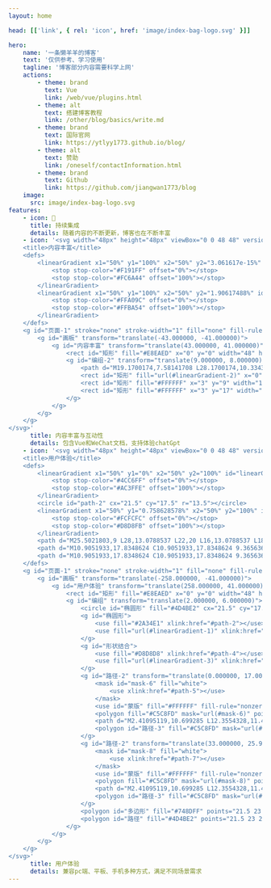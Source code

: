 ```yaml
---
layout: home

head: [['link', { rel: 'icon', href: 'image/index-bag-logo.svg' }]]

hero:
    name: '一条懒羊羊的博客'
    text: '仅供参考、学习使用'
    tagline: '博客部分内容需要科学上网'
    actions:
        - theme: brand
          text: Vue
          link: /web/vue/plugins.html
        - theme: alt
          text: 搭建博客教程
          link: /other/blog/basics/write.md
        - theme: brand
          text: 国际官网
          link: https://ytlyy1773.github.io/blog/
        - theme: alt
          text: 赞助
          link: /oneself/contactInformation.html
        - theme: brand
          text: Github
          link: https://github.com/jiangwan1773/blog
    image:
      src: image/index-bag-logo.svg
features:
    - icon: 📝
      title: 持续集成
      details: 随着内容的不断更新，博客也在不断丰富
    - icon: '<svg width="48px" height="48px" viewBox="0 0 48 48" version="1.1" xmlns="http://www.w3.org/2000/svg" xmlns:xlink="http://www.w3.org/1999/xlink">
    <title>内容丰富</title>
    <defs>
        <linearGradient x1="50%" y1="100%" x2="50%" y2="3.061617e-15%" id="linearGradient-1">
            <stop stop-color="#F191FF" offset="0%"></stop>
            <stop stop-color="#FC6A44" offset="100%"></stop>
        </linearGradient>
        <linearGradient x1="50%" y1="100%" x2="50%" y2="1.90617488%" id="linearGradient-2">
            <stop stop-color="#FFA09C" offset="0%"></stop>
            <stop stop-color="#FFBA54" offset="100%"></stop>
        </linearGradient>
    </defs>
    <g id="页面-1" stroke="none" stroke-width="1" fill="none" fill-rule="evenodd">
        <g id="画板" transform="translate(-43.000000, -41.000000)">
            <g id="内容丰富" transform="translate(43.000000, 41.000000)">
                <rect id="矩形" fill="#E8EAED" x="0" y="0" width="48" height="48" rx="6"></rect>
                <g id="编组-2" transform="translate(9.000000, 8.000000)">
                    <path d="M19.1700174,7.58141708 L28.1700174,10.3343583 C29.851574,10.8487168 31,12.4009505 31,14.159415 L31,28 C31,30.209139 29.209139,32 27,32 L18,32 C15.790861,32 14,30.209139 14,28 L14,11.4064739 C14,9.19733486 15.790861,7.40647386 18,7.40647386 C18.3965211,7.40647386 18.7908385,7.46543294 19.1700174,7.58141708 Z" id="矩形" fill="url(#linearGradient-1)"></path>
                    <rect id="矩形" fill="url(#linearGradient-2)" x="0" y="0" width="22" height="30" rx="6"></rect>
                    <rect id="矩形" fill="#FFFFFF" x="3" y="9" width="15" height="4" rx="2"></rect>
                    <rect id="矩形" fill="#FFFFFF" x="3" y="17" width="9" height="4" rx="2"></rect>
                </g>
            </g>
        </g>
    </g>
</svg>'
      title: 内容丰富与互动性
      details: 包含Vue和WeChat文档，支持体验chatGpt
    - icon: '<svg width="48px" height="48px" viewBox="0 0 48 48" version="1.1" xmlns="http://www.w3.org/2000/svg" xmlns:xlink="http://www.w3.org/1999/xlink">
    <title>用户体验</title>
    <defs>
        <linearGradient x1="50%" y1="0%" x2="50%" y2="100%" id="linearGradient-1">
            <stop stop-color="#4CC6FF" offset="0%"></stop>
            <stop stop-color="#AC3FFE" offset="100%"></stop>
        </linearGradient>
        <circle id="path-2" cx="21.5" cy="17.5" r="13.5"></circle>
        <linearGradient x1="50%" y1="0.758628578%" x2="50%" y2="100%" id="linearGradient-3">
            <stop stop-color="#FCFCFC" offset="0%"></stop>
            <stop stop-color="#D8D8FB" offset="100%"></stop>
        </linearGradient>
        <path d="M25.5021803,9 L28,13.0788537 L22,20 L16,13.0788537 L18.4978197,9 L25.5021803,9 Z M24,11 L20,11 L20,12 L24,12 L24,11 Z" id="path-4"></path>
        <path d="M10.9051933,17.8348624 C10.9051933,17.8348624 9.36563662,18.7018349 6.54311599,16.2247706 C6.54311599,16.2247706 4.61867011,14.6146789 5.77333764,14.2431193 C7.00200839,13.976666 8.24377263,13.7699833 9.493933,13.6238532 C11.4183789,13.3761468 12.5730464,13.2522936 12.5730464,13.2522936 C12.5730464,13.2522936 6.67141236,13.3761468 5.26015206,13.1284404 C3.84889176,12.8807339 2.05274225,10.6513762 1.66785311,8.66972477 C1.66785311,8.66972477 1.02637116,7.55504588 2.95081701,8.05045873 C4.74696648,8.54587158 12.44475,10.0321101 12.44475,10.0321101 C12.4447501,10.0321101 2.43763146,7.05963302 1.79614948,6.31651376 C0.625727549,4.5393163 0.00279690955,2.47752015 0,0.371559633 C0,0.123853221 0.256592774,0 0.513185578,0 L0.64148195,0 C0.64148195,0 8.08267269,3.22018347 13.086232,5.07798167 C18.0897913,6.93577986 22.580165,7.80275232 21.938683,10.1559633 C15.2672706,15.1100917 11.5894407,17.6697248 10.9051933,17.8348624 Z" id="path-5"></path>
        <path d="M10.9051933,17.8348624 C10.9051933,17.8348624 9.36563662,18.7018349 6.54311599,16.2247706 C6.54311599,16.2247706 4.61867011,14.6146789 5.77333764,14.2431193 C7.00200839,13.976666 8.24377263,13.7699833 9.493933,13.6238532 C11.4183789,13.3761468 12.5730464,13.2522936 12.5730464,13.2522936 C12.5730464,13.2522936 6.67141236,13.3761468 5.26015206,13.1284404 C3.84889176,12.8807339 2.05274225,10.6513762 1.66785311,8.66972477 C1.66785311,8.66972477 1.02637116,7.55504588 2.95081701,8.05045873 C4.74696648,8.54587158 12.44475,10.0321101 12.44475,10.0321101 C12.4447501,10.0321101 2.43763146,7.05963302 1.79614948,6.31651376 C0.625727549,4.5393163 0.00279690955,2.47752015 0,0.371559633 C0,0.123853221 0.256592774,0 0.513185578,0 L0.64148195,0 C0.64148195,0 8.08267269,3.22018347 13.086232,5.07798167 C18.0897913,6.93577986 22.580165,7.80275232 21.938683,10.1559633 C15.2672706,15.1100917 11.5894407,17.6697248 10.9051933,17.8348624 Z" id="path-7"></path>
    </defs>
    <g id="页面-1" stroke="none" stroke-width="1" fill="none" fill-rule="evenodd">
        <g id="画板" transform="translate(-258.000000, -41.000000)">
            <g id="用户体验" transform="translate(258.000000, 41.000000)">
                <rect id="矩形" fill="#E8EAED" x="0" y="0" width="48" height="48" rx="6"></rect>
                <g id="编组" transform="translate(2.000000, 6.000000)">
                    <circle id="椭圆形" fill="#4D4BE2" cx="21.5" cy="17.5" r="17.5"></circle>
                    <g id="椭圆形">
                        <use fill="#2A34E1" xlink:href="#path-2"></use>
                        <use fill="url(#linearGradient-1)" xlink:href="#path-2"></use>
                    </g>
                    <g id="形状结合">
                        <use fill="#D8D8D8" xlink:href="#path-4"></use>
                        <use fill="url(#linearGradient-3)" xlink:href="#path-4"></use>
                    </g>
                    <g id="路径-2" transform="translate(0.000000, 17.000000)">
                        <mask id="mask-6" fill="white">
                            <use xlink:href="#path-5"></use>
                        </mask>
                        <use id="蒙版" fill="#FFFFFF" fill-rule="nonzero" xlink:href="#path-5"></use>
                        <polygon fill="#C5C8FD" mask="url(#mask-6)" points="-1.11022302e-16 3.23726106 22 9.89368452 12.44475 10.0321101 1.4943975 7.14835828 -0.60171087 5"></polygon>
                        <path d="M2.41095119,10.699285 L12.3554328,11.4605345 L22,9.9628973 L20.1347431,12.6560196 C14.965952,13.1038216 12.2593878,13.3277225 12.0150507,13.3277225 C11.7707137,13.3277225 9.07395738,13.4426169 3.92478193,13.6724057 L1.60029066,11.4605345 L2.41095119,10.699285 Z" id="路径" fill="#C5C8FD" mask="url(#mask-6)"></path>
                        <polygon id="路径-3" fill="#C5C8FD" mask="url(#mask-6)" points="17.695721 12.9352817 7.24073319 17.5672448 9.22880892 19.5281 22 13.2818779 19.2000783 12.1858454"></polygon>
                    </g>
                    <g id="路径-2" transform="translate(33.000000, 25.990929) scale(-1, 1) translate(-33.000000, -25.990929) translate(22.000000, 17.000000)">
                        <mask id="mask-8" fill="white">
                            <use xlink:href="#path-7"></use>
                        </mask>
                        <use id="蒙版" fill="#FFFFFF" fill-rule="nonzero" xlink:href="#path-7"></use>
                        <polygon fill="#C5C8FD" mask="url(#mask-8)" points="4.4408921e-16 3.23726106 22 9.89368452 12.44475 10.0321101 1.4943975 7.14835828 -0.60171087 5"></polygon>
                        <path d="M2.41095119,10.699285 L12.3554328,11.4605345 L22,9.9628973 L20.1347431,12.6560196 C14.965952,13.1038216 12.2593878,13.3277225 12.0150507,13.3277225 C11.7707137,13.3277225 9.07395738,13.4426169 3.92478193,13.6724057 L1.60029066,11.4605345 L2.41095119,10.699285 Z" id="路径" fill="#C5C8FD" mask="url(#mask-8)"></path>
                        <polygon id="路径-3" fill="#C5C8FD" mask="url(#mask-8)" points="17.695721 12.9352817 7.24073319 17.5672448 9.22880892 19.5281 22 13.2818779 19.2000783 12.1858454"></polygon>
                    </g>
                    <polygon id="多边形" fill="#748DFF" points="21.5 23 27 28.5 21.5 34 16 28.5"></polygon>
                    <polygon id="路径" fill="#4D4BE2" points="21.5 23 27 28.5 21.5 34"></polygon>
                </g>
            </g>
        </g>
    </g>
</svg>'
      title: 用户体验
      details: 兼容pc端、平板、手机多种方式，满足不同场景需求
---
```

